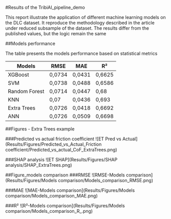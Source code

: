 #Results of the TribiAI_pipeline_demo

This report illustrate the application of different machine learning models on the DLC dataset.
It reproduce the methodology described in the article under reduced subsample of the dataset.
The results differ from the published values, but the logic remain the same

##Models performance

The table presents the models performance based on statistical metrics

| Models          | RMSE    | MAE    | R²    |
|-----------------|---------|--------|-------|
| XGBoost         | 0,0734  | 0,0431 | 0,6625|
| SVM             | 0,0738  | 0,0488 | 0,6586|
| Random Forest   | 0,0714  | 0,0447 | 0,68  |
| KNN             | 0,07    | 0,0436 | 0,693 |
| Extra Trees     | 0,0726  | 0,0418 | 0,6692|
| ANN             | 0,0726  | 0,0509 | 0,6698|

##Figures - Extra Trees example

###Predicted vs actual friction coefficient
![ET Pred vs Actual](Results/Figures/Predicted_vs_Actual_Friction coefficient/Predicted_vs_actual_CoF_ExtraTrees.png)

###SHAP analysis
![ET SHAP](Results/Figures/SHAP analysis/SHAP_ExtraTrees.png)

##Figure_models comparison
###RMSE
![RMSE-Models comparison](Results/Figures/Models comparison/Models_comparison_RMSE.png)

###MAE
![MAE-Models comparison](Results/Figures/Models comparison/Models_comparison_MAE.png)

###R²
![R²-Models comparison](Results/Figures/Models comparison/Models_comparison_R_.png)


